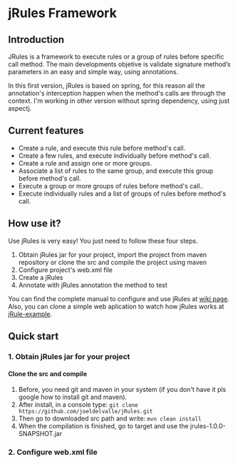 # jRules Framework

## Introduction
JRules is a framework to execute rules or a group of rules before specific call method. The main developments objetive is validate signature method’s parameters in an easy and simple way, using annotations.

In this first version, jRules is based on spring, for this reason all the annotation's interception happen when the method's calls are through the context. I'm working in other version without spring dependency, using just aspectj.

## Current features
* Create a rule, and execute this rule before method's call.
* Create a few rules, and execute individually before method's call.
* Create a rule and assign one or more groups.
* Associate a list of rules to the same group, and execute this group before method's call.
* Execute a group or more groups of rules before  method's call..
* Execute individually rules and a list of groups of rules before method's call.

## How use it?
Use jRules is very easy!  You just need to follow these four steps.

1. Obtain jRules jar for your project, import the project from maven repository or clone the src and compile the project using maven
2. Configure project's web.xml file
3. Create a jRules
4. Annotate with jRules annotation the method to test

You can find the complete manual to configure and use jRules at [wiki page](https://github.com/joeldelvalle/jRules/wiki). Also, you can clone a simple web aplication to watch how jRules works at [jRule-example](https://github.com/joeldelvalle/jRules-example.git).

## Quick start

### 1. Obtain jRules jar for your project

#### Clone the src and compile
1. Before, you need git and maven in your system (if you don't have it pls google how to install git and maven).  
2. After install, in a console type:  ``` git clone https://github.com/joeldelvalle/jRules.git ```
3. Then go to downloaded src path and write:  ```mvn clean install ```
4. When the compilation is finished, go to target and use the jrules-1.0.0-SNAPSHOT.jar

### 2. Configure web.xml file
